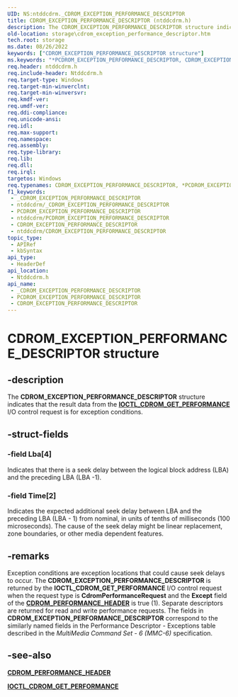 ```yaml
---
UID: NS:ntddcdrm._CDROM_EXCEPTION_PERFORMANCE_DESCRIPTOR
title: CDROM_EXCEPTION_PERFORMANCE_DESCRIPTOR (ntddcdrm.h)
description: The CDROM_EXCEPTION_PERFORMANCE_DESCRIPTOR structure indicates that the result data from the IOCTL_CDROM_GET_PERFORMANCE I/O control request is for exception conditions.
old-location: storage\cdrom_exception_performance_descriptor.htm
tech.root: storage
ms.date: 08/26/2022
keywords: ["CDROM_EXCEPTION_PERFORMANCE_DESCRIPTOR structure"]
ms.keywords: "*PCDROM_EXCEPTION_PERFORMANCE_DESCRIPTOR, CDROM_EXCEPTION_PERFORMANCE_DESCRIPTOR, CDROM_EXCEPTION_PERFORMANCE_DESCRIPTOR structure [Storage Devices], PCDROM_EXCEPTION_PERFORMANCE_DESCRIPTOR, PCDROM_EXCEPTION_PERFORMANCE_DESCRIPTOR structure pointer [Storage Devices], _CDROM_EXCEPTION_PERFORMANCE_DESCRIPTOR, ntddcdrm/CDROM_EXCEPTION_PERFORMANCE_DESCRIPTOR, ntddcdrm/PCDROM_EXCEPTION_PERFORMANCE_DESCRIPTOR, storage.cdrom_exception_performance_descriptor"
req.header: ntddcdrm.h
req.include-header: Ntddcdrm.h
req.target-type: Windows
req.target-min-winverclnt: 
req.target-min-winversvr: 
req.kmdf-ver: 
req.umdf-ver: 
req.ddi-compliance: 
req.unicode-ansi: 
req.idl: 
req.max-support: 
req.namespace: 
req.assembly: 
req.type-library: 
req.lib: 
req.dll: 
req.irql: 
targetos: Windows
req.typenames: CDROM_EXCEPTION_PERFORMANCE_DESCRIPTOR, *PCDROM_EXCEPTION_PERFORMANCE_DESCRIPTOR
f1_keywords:
 - _CDROM_EXCEPTION_PERFORMANCE_DESCRIPTOR
 - ntddcdrm/_CDROM_EXCEPTION_PERFORMANCE_DESCRIPTOR
 - PCDROM_EXCEPTION_PERFORMANCE_DESCRIPTOR
 - ntddcdrm/PCDROM_EXCEPTION_PERFORMANCE_DESCRIPTOR
 - CDROM_EXCEPTION_PERFORMANCE_DESCRIPTOR
 - ntddcdrm/CDROM_EXCEPTION_PERFORMANCE_DESCRIPTOR
topic_type:
 - APIRef
 - kbSyntax
api_type:
 - HeaderDef
api_location:
 - Ntddcdrm.h
api_name:
 - _CDROM_EXCEPTION_PERFORMANCE_DESCRIPTOR
 - PCDROM_EXCEPTION_PERFORMANCE_DESCRIPTOR
 - CDROM_EXCEPTION_PERFORMANCE_DESCRIPTOR
---
```


# CDROM_EXCEPTION_PERFORMANCE_DESCRIPTOR structure

## -description

The **CDROM_EXCEPTION_PERFORMANCE_DESCRIPTOR** structure indicates that the result data from the [**IOCTL_CDROM_GET_PERFORMANCE**](ni-ntddcdrm-ioctl_cdrom_get_performance.md) I/O control request is for exception conditions.

## -struct-fields

### -field Lba[4]

Indicates that there is a seek delay between the logical block address (LBA) and the preceding LBA (LBA -1).

### -field Time[2]

Indicates the expected additional seek delay between LBA and the preceding LBA (LBA - 1) from nominal, in units of tenths of milliseconds (100 microseconds). The cause of the seek delay might be linear replacement, zone boundaries, or other media dependent features.

## -remarks

Exception conditions are exception locations that could cause seek delays to occur. The **CDROM_EXCEPTION_PERFORMANCE_DESCRIPTOR** is returned by the **IOCTL_CDROM_GET_PERFORMANCE** I/O control request when the request type is **CdromPerformanceRequest** and the **Except** field of the [**CDROM_PERFORMANCE_HEADER**](ns-ntddcdrm-_cdrom_performance_header.md) is true (1). Separate descriptors are returned for read and write performance requests. The fields in  **CDROM_EXCEPTION_PERFORMANCE_DESCRIPTOR** correspond to the similarly named fields in the Performance Descriptor - Exceptions table described in the *MultiMedia Command Set - 6 (MMC-6)* specification.

## -see-also

[**CDROM_PERFORMANCE_HEADER**](ns-ntddcdrm-_cdrom_performance_header.md)

[**IOCTL_CDROM_GET_PERFORMANCE**](ni-ntddcdrm-ioctl_cdrom_get_performance.md)
